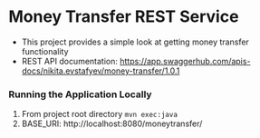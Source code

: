 # Money Transfer REST Service
* This project provides a simple look at getting money transfer functionality
* REST API documentation: https://app.swaggerhub.com/apis-docs/nikita.evstafyev/money-transfer/1.0.1
### Running the Application Locally
1. From project root directory `mvn exec:java`
2. BASE_URI: http://localhost:8080/moneytransfer/
